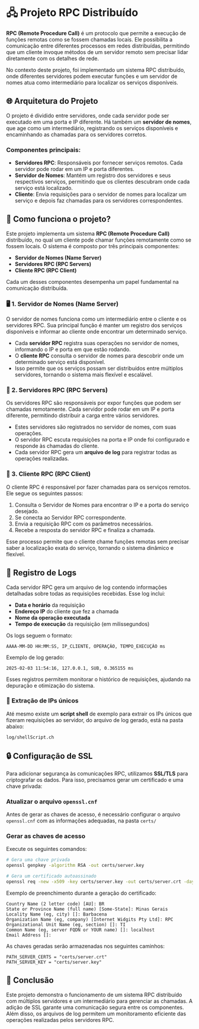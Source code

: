 # 🖧 Projeto RPC Distribuído

**RPC (Remote Procedure Call)** é um protocolo que permite a execução de funções remotas como se fossem chamadas locais. Ele possibilita a comunicação entre diferentes processos em redes distribuídas, permitindo que um cliente invoque métodos de um servidor remoto sem precisar lidar diretamente com os detalhes de rede.

No contexto deste projeto, foi implementado um sistema RPC distribuído, onde diferentes servidores podem executar funções e um servidor de nomes atua como intermediário para localizar os serviços disponíveis.

## 🌐 Arquitetura do Projeto

O projeto é dividido entre servidores, onde cada servidor pode ser executado em uma porta e IP diferente. Há também um **servidor de nomes**, que age como um intermediário, registrando os serviços disponíveis e encaminhando as chamadas para os servidores corretos.

### Componentes principais:
- **Servidores RPC**: Responsáveis por fornecer serviços remotos. Cada servidor pode rodar em um IP e porta diferentes.
- **Servidor de Nomes**: Mantém um registro dos servidores e seus respectivos serviços, permitindo que os clientes descubram onde cada serviço está localizado.
- **Cliente**: Envia requisições para o servidor de nomes para localizar um serviço e depois faz chamadas para os servidores correspondentes.

## 📌 Como funciona o projeto?

Este projeto implementa um sistema **RPC (Remote Procedure Call)** distribuído, no qual um cliente pode chamar funções remotamente como se fossem locais. O sistema é composto por três principais componentes:

- **Servidor de Nomes (Name Server)**
- **Servidores RPC (RPC Servers)**
- **Cliente RPC (RPC Client)**
  
Cada um desses componentes desempenha um papel fundamental na comunicação distribuída.

### **🖥️ 1. Servidor de Nomes (Name Server)**

O servidor de nomes funciona como um intermediário entre o cliente e os servidores RPC. Sua principal função é manter um registro dos serviços disponíveis e informar ao cliente onde encontrar um determinado serviço.
  - Cada **servidor RPC** registra suas operações no servidor de nomes, informando o IP e porta em que estão rodando.
  - O **cliente RPC** consulta o servidor de nomes para descobrir onde um determinado serviço está disponível.
  - Isso permite que os serviços possam ser distribuídos entre múltiplos servidores, tornando o sistema mais flexível e escalável.
  
### **🔌 2. Servidores RPC (RPC Servers)**
  
Os servidores RPC são responsáveis por expor funções que podem ser chamadas remotamente. Cada servidor pode rodar em um IP e porta diferente, permitindo distribuir a carga entre vários servidores.

  - Estes servidores são registrados no servidor de nomes, com suas operações.
  - O servidor RPC escuta requisições na porta e IP onde foi configurado e responde às chamadas do cliente.
  - Cada servidor RPC gera um **arquivo de log** para registrar todas as operações realizadas.
  
### **📡 3. Cliente RPC (RPC Client)**
  
O cliente RPC é responsável por fazer chamadas para os serviços remotos. Ele segue os seguintes passos:

  1. Consulta o Servidor de Nomes para encontrar o IP e a porta do serviço desejado.
  2. Se conecta ao Servidor RPC correspondente.
  3. Envia a requisição RPC com os parâmetros necessários.
  4. Recebe a resposta do servidor RPC e finaliza a chamada.
     
Esse processo permite que o cliente chame funções remotas sem precisar saber a localização exata do serviço, tornando o sistema dinâmico e flexível.

## 📝 Registro de Logs

Cada servidor RPC gera um arquivo de log contendo informações detalhadas sobre todas as requisições recebidas. Esse log inclui:

- **Data e horário** da requisição
- **Endereço IP** do cliente que fez a chamada
- **Nome da operação executada**
- **Tempo de execução** da requisição (em milissegundos)
  
Os logs seguem o formato:

```
AAAA-MM-DD HH:MM:SS, IP_CLIENTE, OPERAÇÃO, TEMPO_EXECUÇÃO ms
```

Exemplo de log gerado:

```
2025-02-03 11:54:16, 127.0.0.1, SUB, 0.365155 ms
```

Esses registros permitem monitorar o histórico de requisições, ajudando na depuração e otimização do sistema.

### 📂 Extração de IPs únicos

Até mesmo existe um **script shell** de exemplo para extrair os IPs únicos  que fizeram requisições ao servidor, do arquivo de log gerado, está na pasta abaixo:

```
log/shellScript.ch
```

## 🔒 Configuração de SSL

Para adicionar segurança às comunicações RPC, utilizamos **SSL/TLS** para criptografar os dados. Para isso, precisamos gerar um certificado e uma chave privada:

### Atualizar o arquivo `openssl.cnf`
Antes de gerar as chaves de acesso, é necessário configurar o arquivo `openssl.cnf` com as informações adequadas, na pasta `certs/`

### Gerar as chaves de acesso
Execute os seguintes comandos:

```sh
# Gera uma chave privada
openssl genpkey -algorithm RSA -out certs/server.key

# Gera um certificado autoassinado
openssl req -new -x509 -key certs/server.key -out certs/server.crt -days 365 -config certs/openssl.cnf
```

Exemplo de preenchimento durante a geração do certificado:
```
Country Name (2 letter code) [AU]: BR
State or Province Name (full name) [Some-State]: Minas Gerais
Locality Name (eg, city) []: Barbacena
Organization Name (eg, company) [Internet Widgits Pty Ltd]: RPC
Organizational Unit Name (eg, section) []: TI
Common Name (eg, server FQDN or YOUR name) []: localhost
Email Address []: 
```

As chaves geradas serão armazenadas nos seguintes caminhos:
```
PATH_SERVER_CERTS = "certs/server.crt"
PATH_SERVER_KEY = "certs/server.key"
```

## 🎯 Conclusão

Este projeto demonstra o funcionamento de um sistema RPC distribuído com múltiplos servidores e um intermediário para gerenciar as chamadas. A adição de SSL garante uma comunicação segura entre os componentes. Além disso, os arquivos de log permitem um monitoramento eficiente das operações realizadas pelos servidores RPC.

